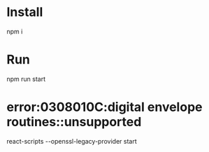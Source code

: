 # Install
npm i
# Run
npm run start

# error:0308010C:digital envelope routines::unsupported

react-scripts --openssl-legacy-provider start